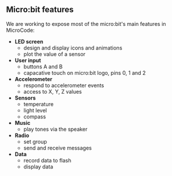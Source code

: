 ## Micro:bit features

We are working to expose most of the micro:bit's main features in MicroCode:

-   **LED screen**
    -   design and display icons and animations
    -   plot the value of a sensor
-   **User input**
    -   buttons A and B
    -   capacative touch on micro:bit logo, pins 0, 1 and 2
-   **Accelerometer**
    -   respond to accelerometer events
    -   access to X, Y, Z values
-   **Sensors**
    -   temperature
    -   light level
    -   compass
-   **Music**
    -   play tones via the speaker
-   **Radio**
    -   set group
    -   send and receive messages
-   **Data**
    -   record data to flash
    -   display data
